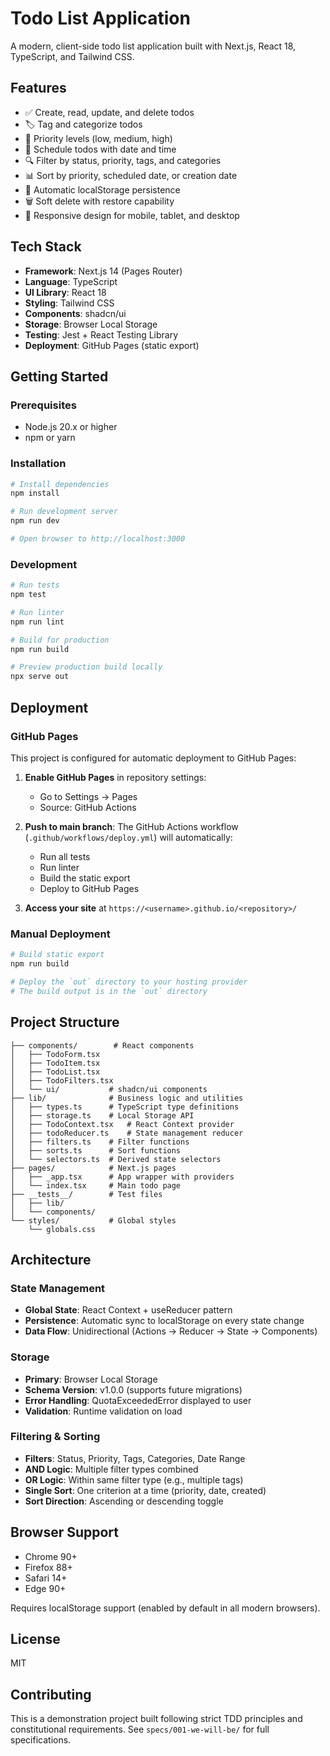 # Todo List Application

A modern, client-side todo list application built with Next.js, React 18, TypeScript, and Tailwind CSS.

## Features

- ✅ Create, read, update, and delete todos
- 🏷️ Tag and categorize todos
- 🎯 Priority levels (low, medium, high)
- 📅 Schedule todos with date and time
- 🔍 Filter by status, priority, tags, and categories
- 📊 Sort by priority, scheduled date, or creation date
- 💾 Automatic localStorage persistence
- 🗑️ Soft delete with restore capability
- 📱 Responsive design for mobile, tablet, and desktop

## Tech Stack

- **Framework**: Next.js 14 (Pages Router)
- **Language**: TypeScript
- **UI Library**: React 18
- **Styling**: Tailwind CSS
- **Components**: shadcn/ui
- **Storage**: Browser Local Storage
- **Testing**: Jest + React Testing Library
- **Deployment**: GitHub Pages (static export)

## Getting Started

### Prerequisites

- Node.js 20.x or higher
- npm or yarn

### Installation

```bash
# Install dependencies
npm install

# Run development server
npm run dev

# Open browser to http://localhost:3000
```

### Development

```bash
# Run tests
npm test

# Run linter
npm run lint

# Build for production
npm run build

# Preview production build locally
npx serve out
```

## Deployment

### GitHub Pages

This project is configured for automatic deployment to GitHub Pages:

1. **Enable GitHub Pages** in repository settings:
   - Go to Settings → Pages
   - Source: GitHub Actions

2. **Push to main branch**: The GitHub Actions workflow (`.github/workflows/deploy.yml`) will automatically:
   - Run all tests
   - Run linter
   - Build the static export
   - Deploy to GitHub Pages

3. **Access your site** at `https://<username>.github.io/<repository>/`

### Manual Deployment

```bash
# Build static export
npm run build

# Deploy the `out` directory to your hosting provider
# The build output is in the `out` directory
```

## Project Structure

```
├── components/        # React components
│   ├── TodoForm.tsx
│   ├── TodoItem.tsx
│   ├── TodoList.tsx
│   ├── TodoFilters.tsx
│   └── ui/           # shadcn/ui components
├── lib/              # Business logic and utilities
│   ├── types.ts      # TypeScript type definitions
│   ├── storage.ts    # Local Storage API
│   ├── TodoContext.tsx   # React Context provider
│   ├── todoReducer.ts    # State management reducer
│   ├── filters.ts    # Filter functions
│   ├── sorts.ts      # Sort functions
│   └── selectors.ts  # Derived state selectors
├── pages/            # Next.js pages
│   ├── _app.tsx      # App wrapper with providers
│   └── index.tsx     # Main todo page
├── __tests__/        # Test files
│   ├── lib/
│   └── components/
└── styles/           # Global styles
    └── globals.css
```

## Architecture

### State Management

- **Global State**: React Context + useReducer pattern
- **Persistence**: Automatic sync to localStorage on every state change
- **Data Flow**: Unidirectional (Actions → Reducer → State → Components)

### Storage

- **Primary**: Browser Local Storage
- **Schema Version**: v1.0.0 (supports future migrations)
- **Error Handling**: QuotaExceededError displayed to user
- **Validation**: Runtime validation on load

### Filtering & Sorting

- **Filters**: Status, Priority, Tags, Categories, Date Range
- **AND Logic**: Multiple filter types combined
- **OR Logic**: Within same filter type (e.g., multiple tags)
- **Single Sort**: One criterion at a time (priority, date, created)
- **Sort Direction**: Ascending or descending toggle

## Browser Support

- Chrome 90+
- Firefox 88+
- Safari 14+
- Edge 90+

Requires localStorage support (enabled by default in all modern browsers).

## License

MIT

## Contributing

This is a demonstration project built following strict TDD principles and constitutional requirements. See `specs/001-we-will-be/` for full specifications.
